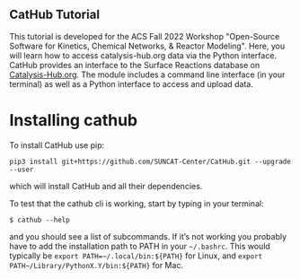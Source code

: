 ## CatHub Tutorial

This tutorial is developed for the ACS Fall 2022 Workshop "Open-Source Software for Kinetics, Chemical Networks, & Reactor Modeling". Here, you will learn how to access catalysis-hub.org data via the Python interface. CatHub provides an interface to the Surface Reactions database on [Catalysis-Hub.org](http://www.catalysis-hub.org). The module includes a command line interface (in your terminal) as well as a Python interface to access and upload data.

# Installing cathub
To install CatHub use pip:

    pip3 install git+https://github.com/SUNCAT-Center/CatHub.git --upgrade --user

which will install CatHub and all their dependencies.

To test that the cathub cli is working, start by typing in your terminal:

    $ cathub --help

and you should see a list of subcommands. If it’s not working you probably have to add the installation path to PATH in your `~/.bashrc`. This would typically be `export PATH=~/.local/bin:${PATH}` for Linux, and `export PATH~/Library/PythonX.Y/bin:${PATH}` for Mac.

